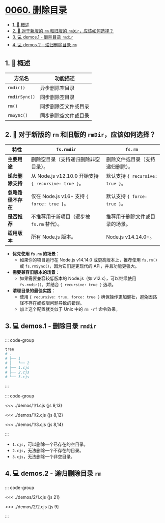 # [0060. 删除目录](https://github.com/Tdahuyou/TNotes.nodejs/tree/main/notes/0060.%20%E5%88%A0%E9%99%A4%E7%9B%AE%E5%BD%95)

<!-- region:toc -->

- [1. 📒 概述](#1--概述)
- [2. 🤔 对于新版的 `rm` 和旧版的 `rmDir`，应该如何选择？](#2--对于新版的-rm-和旧版的-rmdir应该如何选择)
- [3. 💻 demos.1 - 删除目录 `rmdir`](#3--demos1---删除目录-rmdir)
- [4. 💻 demos.2 - 递归删除目录 `rm`](#4--demos2---递归删除目录-rm)

<!-- endregion:toc -->

## 1. 📒 概述

| 方法名        | 功能描述             |
| ------------- | -------------------- |
| `rmdir()`     | 异步删除空目录       |
| `rmdirSync()` | 同步删除空目录       |
| `rm()`        | 同步删除空文件或目录 |
| `rmSync()`    | 同步删除空文件或目录 |

## 2. 🤔 对于新版的 `rm` 和旧版的 `rmDir`，应该如何选择？

| 特性 | `fs.rmdir` | `fs.rm` |
| --- | --- | --- |
| **主要用途** | 删除空目录（支持递归删除非空目录）。 | 删除文件或目录（支持递归删除）。 |
| **递归删除支持** | 从 Node.js v12.10.0 开始支持 `{ recursive: true }`。 | 默认支持 `{ recursive: true }`。 |
| **忽略路径不存在** | 仅在 Node.js v16+ 支持 `{ force: true }`。 | 默认支持 `{ force: true }`。 |
| **是否推荐** | 不推荐用于新项目（逐步被 `fs.rm` 替代）。 | 推荐用于删除文件或目录的场景。 |
| **适用版本** | 所有 Node.js 版本。 | Node.js v14.14.0+。 |

- **优先使用 `fs.rm` 的场景**：
  - 如果你的项目运行在 Node.js v14.14.0 或更高版本上，推荐使用 `fs.rm()` 或 `fs.rmSync()`，因为它们是更现代的 API，并且功能更强大。
- **需要兼容旧版本的场景**：
  - 如果需要兼容较低版本的 Node.js（如 v12.x），可以继续使用 `fs.rmdir()`，并结合 `{ recursive: true }` 选项。
- **清理目录的最佳实践**：
  - 使用 `{ recursive: true, force: true }` 确保操作更加健壮，避免因路径不存在或权限问题导致的错误。
  - 加上这个配置就类似于 Unix 中的 `rm -rf` 命令效果。

## 3. 💻 demos.1 - 删除目录 `rmdir`

::: code-group

```bash [初始默认的目录结构]
tree
# .
# ├── 1
# │   └── 2
# ├── 1.cjs
# ├── 2.cjs
# └── 3.cjs
```

:::

::: code-group

<<< ./demos/1/1.cjs {js 9,13}

<<< ./demos/1/2.cjs {js 8,12}

<<< ./demos/1/3.cjs {js 8,14}

:::

- `1.cjs`，可以删除一个已存在的空目录。
- `2.cjs`，无法删除一个不存在的目录。
- `3.cjs`，无法删除一个非空目录。

## 4. 💻 demos.2 - 递归删除目录 `rm`

::: code-group

<<< ./demos/2/1.cjs {js 21}

<<< ./demos/2/2.cjs {js 9}

:::
